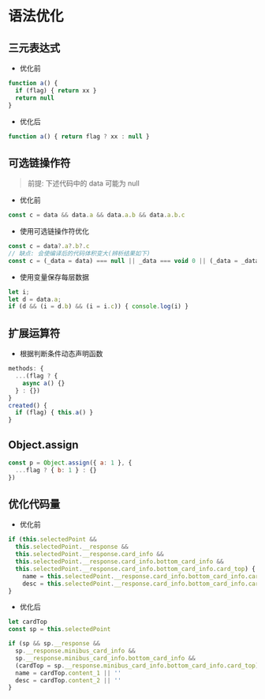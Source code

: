 # 语法优化

## 三元表达式
- 优化前
```js
function a() {
  if (flag) { return xx }
  return null
}
```
- 优化后
```js
function a() { return flag ? xx : null }
```
## 可选链操作符
> 前提: 下述代码中的 data 可能为 null

- 优化前
```js
const c = data && data.a && data.a.b && data.a.b.c
```
- 使用可选链操作符优化
```js
const c = data?.a?.b?.c
// 缺点: 会使编译后的代码体积变大(辨析结果如下)
const c = (_data = data) === null || _data === void 0 || (_data = _data.a) === null || _data === void 0 || (_data = _data.b) === null || _data === void 0 ? void 0 : _data.c;
```
- 使用变量保存每层数据
```js
let i;
let d = data.a;
if (d && (i = d.b) && (i = i.c)) { console.log(i) }
```
## 扩展运算符
- 根据判断条件动态声明函数
```js
methods: {
  ...(flag ? {
    async a() {}
  } : {})
}
created() {
  if (flag) { this.a() }
}
```

## Object.assign
```js
const p = Object.assign({ a: 1 }, {
  ...flag ? { b: 1 } : {}
})
```

## 优化代码量
- 优化前
```js
if (this.selectedPoint &&
  this.selectedPoint.__response &&
  this.selectedPoint.__response.card_info &&
  this.selectedPoint.__response.card_info.bottom_card_info &&
  this.selectedPoint.__response.card_info.bottom_card_info.card_top) {
    name = this.selectedPoint.__response.card_info.bottom_card_info.card_top.content_1 || ''
    desc = this.selectedPoint.__response.card_info.bottom_card_info.card_top.content_2 || ''
}
```
- 优化后
```js
let cardTop
const sp = this.selectedPoint

if (sp && sp.__response &&
  sp.__response.minibus_card_info &&
  sp.__response.minibus_card_info.bottom_card_info &&
  (cardTop = sp.__response.minibus_card_info.bottom_card_info.card_top)) {
  name = cardTop.content_1 || ''
  desc = cardTop.content_2 || ''
}
```

